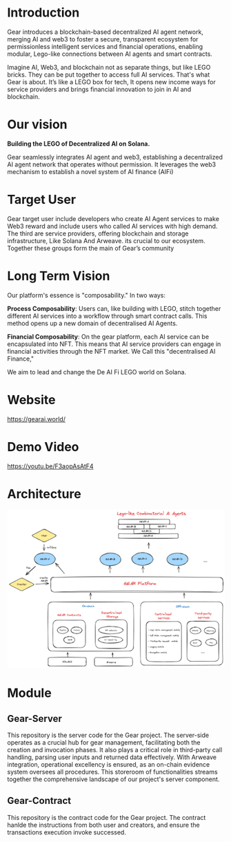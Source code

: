 # Introduction
Gear introduces a blockchain-based decentralized AI agent network, merging AI and web3 to foster a secure, transparent ecosystem for permissionless intelligent services and financial operations, enabling modular, Lego-like connections between AI agents and smart contracts.

Imagine AI, Web3, and blockchain not as separate things, but like LEGO bricks. They can be put together to access full AI services. That's what Gear is about. It’s like a LEGO box for tech, It opens new income ways for service providers and brings financial innovation to join in AI and blockchain.
# Our vision
**Building the LEGO of Decentralized AI on Solana.**

Gear seamlessly integrates AI agent and web3, establishing a decentralized AI agent network that operates without permission. It leverages the web3 mechanism to establish a novel system of AI finance (AIFi)
# Target User
Gear target user include developers who create AI Agent services to make Web3 reward
and include users who called AI services with high demand.
The third are service providers, offering blockchain and storage infrastructure, Like Solana And Arweave. its crucial to our ecosystem. 
Together these groups form the main of Gear’s community

# Long Term Vision
Our platform's essence is "composability." In two ways:

**Process Composability**: Users can, like building with LEGO,    stitch together different         AI services   into a workflow     through smart contract calls.           This method opens up a new domain              of decentralised AI Agents.

**Financial Composability**: On the gear platform, each AI service can be encapsulated into NFT. This means that AI service providers can  engage in    financial activities     through the NFT market. We Call this  "decentralised AI Finance," 

We aim to lead and change the De AI Fi LEGO world on Solana.

# Website
https://gearai.world/

# Demo Video
https://youtu.be/F3aopAsAtF4

# Architecture
![Image Architecture](https://github.com/cary0623/Gear/blob/main/Gear-Server/gear.jpg)

# Module

## Gear-Server
This repository is the server code for the Gear project. The server-side operates as a crucial hub for gear management, facilitating both the creation and invocation phases. It also plays a critical role in third-party call handling, parsing user inputs and returned data effectively. With Arweave integration, operational excellency is ensured, as an on-chain evidence system oversees all procedures. This storeroom of functionalities streams together the comprehensive landscape of our project's server component.

## Gear-Contract
This repository is the contract code for the Gear project. The contract hanlde the instructions from both user and creators, and ensure the transactions execution invoke successed.
